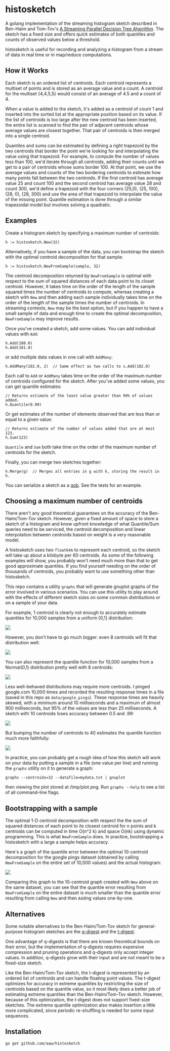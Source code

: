 histosketch
===========

A golang implementation of the streaming histogram sketch described in Ben-Haim
and Tom-Tov's [A Streaming Parallel Decision Tree Algorithm](http://www.jmlr.org/papers/volume11/ben-haim10a/ben-haim10a.pdf).
The sketch has a fixed size and offers quick estimates of both quantiles and
counts of observed values below a threshold.

histosketch is useful for recording and analyzing a histogram from a stream of
data in real time or in map/reduce computations.

How it Works
------------

Each sketch is an ordered list of centroids. Each centroid represents a multiset of points and is stored
as an average value and a count. A centroid for the multiset {4,4,5,5} would consist of an average of 4.5
and a count of 4.

When a value is added to the sketch, it's added as a centroid of count 1 and inserted into the
sorted list at the appropriate position based on its value. If the list of centroids is too large after the new
centroid has been inserted, the entire list is scanned to find the pair of adjacent centroids whose average values
are closest together. That pair of centroids is then merged into a single centroid.

Quantiles and sums can be estimated by defining a right trapezoid by the two centroids
that border the point we're looking for and interpolating the value using that trapezoid. For example,
to compute the number of values less than 100, we'd iterate through all centroids, adding their counts
until we get to a pair of centroids whose sums border 100. At that point, we use the average values and counts of
the two bordering centroids to estimate how many points fall between the two centroids. If the first centroid has
average value 25 and count 100 and the second centroid has average value 28 and count 300, we'd define a trapezoid with
the four corners (25,0), (25, 100), (28, 0), (28, 300) and use the area of that trapezoid to interpolate
the value of the missing point. Quantile estimation is done through a similar trapezoidal model but involves
solving a quadratic.

Examples
--------

Create a histogram sketch by specifying a maximum number of centroids:

    h := histosketch.New(32)

Alternatively, if you have a sample of the data, you can bootstrap the sketch with the
optimal centroid decomposition for that sample:

    h := histosketch.NewFromSample(sample, 32)

The centroid decomposition returned by `NewFromSample` is optimal with respect to the sum of squared
distances of each data point to its closet centroid. However, it takes time on the order of the
length of the sample squared times the number of centroids to compute, whereas creating a sketch with `New` and
then adding each sample individually takes time on the order of the length of the sample times the
number of centroids. In streaming contexts, `New` may be the best option, but if you happen to have a
small sample of data and enough time to create the optimal decomposition, `NewFromSample` may improve
results.

Once you've created a sketch, add some values. You can add individual values with `Add`:

    h.Add(100.0)
    h.Add(101.0)

or add multiple data values in one call with `AddMany`:

    h.AddMany(102.0, 2)  // Same effect as two calls to s.Add(102.0)

Each call to `Add` or `AddMany` takes time on the order of the maximum number of centroids configured for the sketch.
After you've added some values, you can get quantile estimates:

    // Returns estimate of the least value greater than 99% of values added.
    h.Quantile(0.99)

Or get estimates of the number of elements observed that are less than or equal to a given value:

    // Returns estimate of the number of values added that are at most 123.
    h.Sum(123)

`Quantile` and `Sum` both take time on the order of the maximum number of centroids for the sketch.

Finally, you can merge two sketches together:

    h.Merge(g)  // Merges all entries in g with h, storing the result in h.

You can serialize a sketch as a [gob](https://golang.org/pkg/encoding/gob/). See the tests for an example.

Choosing a maximum number of centroids
--------------------------------------

There aren't any good theoretical guarantees on the accuracy of the Ben-Haim/Tom-Tov sketch.
However, given a fixed amount of space to store a sketch of a histogram and know upfront knowledge
of what Quantile/Sum queries need to be serviced, the centroid decomposition and linear interpolation
between centroids based on weight is a very reasonable model.

A histosketch uses two `float64`s to represent each centroid, so the sketch will take up about
a kilobyte per 60 centroids. As some of the following examples will show, you probably won't
need much more than that to get good approximate quantiles. If you find yourself needing on the
order of thousands of centroids, you probably want to use something other than histosketch.

This repo contains a utility `graphs` that will generate gnuplot
graphs of the error involved in various scenarios. You can use this utility to play around with
the effects of different sketch sizes on some common distributions or on a sample of your data.

For example, 1 centroid is clearly not
enough to accurately estimate quantiles for 10,000 samples from a uniform [0,1] distribution:

![](img/uniform-10000-1-centroid.png)

However, you don't have to go much bigger: even 8 centroids will fit that distribution well:

![](img/uniform-10000-8-centroids.png)

You can also represent the quantile function for 10,000 samples from a Normal(0,1) distribution
pretty well with 8 centroids:

![](img/normal-10000-8-centroids.png)

Less well-behaved distributions may require more centroids.
I pinged google.com 10,000 times and recorded the resulting response times in a file (saved in
this repo as `data/google_pings`). These
response times are heavily skewed, with a minimum around 10 milliseconds and a maximum
of almost 900 milliseconds, but 95% of the values are less than 25 milliseconds. A sketch
with 10 centroids loses accuracy between 0.5 and .99:

![](img/google-10000-10-centroids.png)

But bumping the number of centroids to 40 estimates the quantile function much more faithfully:

![](img/google-10000-40-centroids.png)

In practice, you can probably get a rough idea of how this sketch will work on your data by putting
a sample in a file (one value per line) and running the `graphs` utility on it to generate a graph:

    graphs --centroids=32 --datafile=mydata.txt | gnuplot

then viewing the plot stored at /tmp/plot.png. Run `graphs --help` to see a list of all command-line
flags.

Bootstrapping with a sample
---------------------------

The optimal 1-D centroid decomposition with respect the the sum of squared distances of each point
to its closest centroid for n points and k centroids can be computed in time O(n^2 k) and space
O(nk) using dynamic programming. This is what `NewFromSample` does. In practice, bootstrapping a
histosketch with a large a sample helps accuracy.

Here's a graph of the quantile error between the optimal 10-centroid decomposition for the google
pings dataset (obtained by calling `NewFromSample` on the entire set of 10,000 values) and the actual
histogram:

![](img/google-10000-10-centroids-optimal.png)

Comparing this graph to the 10-centroid graph created with `New` above on the same dataset, you can
see that the quantile error resulting from `NewFromSample` on the entire dataset is much smaller
than the quantile error resulting from calling `New` and then `Add`ing values one-by-one.

Alternatives
------------

Some notable alternatives to the Ben-Haim/Tom-Tov sketch for general-purpose histogram sketches are the
[q-digest](http://www.inf.fu-berlin.de/lehre/WS11/Wireless/papers/AgrQdigest.pdf) and the
[t-digest](https://github.com/tdunning/t-digest/raw/master/docs/t-digest-paper/histo.pdf).

One advantage of q-digests is that there are known theoretical bounds on their error, but the implementation
of q-digests requires expensive compression and pruning operations and q-digests only accept integer values.
In addition, q-digests grow with their input and are not meant to be a fixed-size sketch.

Like the Ben-Haim/Tom-Tov sketch, the t-digest is represented by an ordered list of centroids and can
handle floating point values. The t-digest optimizes for accuracy in extreme quantiles
by restricting the size of centroids based on the quantile value, so it most likely does a better job
of estimating extreme quantiles than the Ben-Haim/Tom-Tov sketch. However, because of this optimization,
the t-digest does not support fixed-size sketches. The extreme quantile optimization also
makes insertion a little more complicated, since periodic re-shuffling is needed for some input
sequences.

Installation
------------

    go get github.com/aaw/histosketch